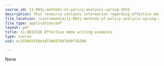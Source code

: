 ```yaml
---
course_id: 11-003j-methods-of-policy-analysis-spring-2016
description: This resource contains information regarding effective memo writing examples.
file_location: /coursemedia/11-003j-methods-of-policy-analysis-spring-2016/ac355083f58e4d738857947048f26298_MIT11_003JS16_Memo_Writing.pdf
file_type: application/pdf
layout: pdf
title: 11.003JS16 Effective memo writing examples
type: course
uid: ac355083f58e4d738857947048f26298

---
```

None